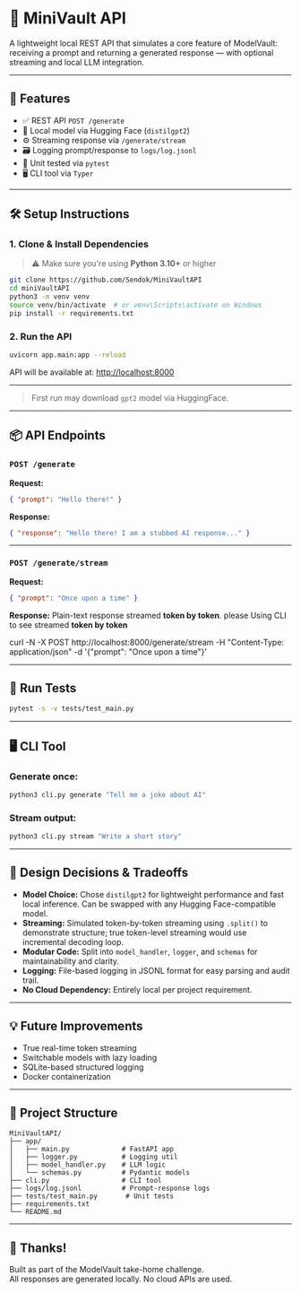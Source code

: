 # 🧠 MiniVault API

A lightweight local REST API that simulates a core feature of ModelVault: receiving a prompt and returning a generated response — with optional streaming and local LLM integration.

---

## 🚀 Features

- ✅ REST API `POST /generate`
- 🧠 Local model via Hugging Face (`distilgpt2`)
- ⚙️ Streaming response via `/generate/stream`
- 🗃️ Logging prompt/response to `logs/log.jsonl`
- 🧪 Unit tested via `pytest`
- 🖥️ CLI tool via `Typer`

---

## 🛠️ Setup Instructions

### 1. Clone & Install Dependencies

> ⚠️ Make sure you're using **Python 3.10+** or higher

```bash
git clone https://github.com/Sendok/MiniVaultAPI
cd miniVaultAPI
python3 -m venv venv
source venv/bin/activate  # or venv\Scripts\activate on Windows
pip install -r requirements.txt
```

### 2. Run the API

```bash
uvicorn app.main:app --reload
```

API will be available at: [http://localhost:8000](http://localhost:8000)

---

> First run may download `gpt2` model via HuggingFace.

---
## 📦 API Endpoints

### `POST /generate`

**Request:**
```json
{ "prompt": "Hello there!" }
```

**Response:**
```json
{ "response": "Hello there! I am a stubbed AI response..." }
```

---

### `POST /generate/stream`

**Request:**
```json
{ "prompt": "Once upon a time" }
```

**Response:**
Plain-text response streamed **token by token**. please Using CLI to see streamed **token by token**

curl -N -X POST http://localhost:8000/generate/stream -H "Content-Type: application/json" -d '{"prompt": "Once upon a time"}'

---

## 🧪 Run Tests

```bash
pytest -s -v tests/test_main.py
```

---

## 🖥️ CLI Tool

### Generate once:
```bash
python3 cli.py generate "Tell me a joke about AI"
```

### Stream output:
```bash
python3 cli.py stream "Write a short story"
```

---

## 🧠 Design Decisions & Tradeoffs

- **Model Choice:** Chose `distilgpt2` for lightweight performance and fast local inference. Can be swapped with any Hugging Face-compatible model.
- **Streaming:** Simulated token-by-token streaming using `.split()` to demonstrate structure; true token-level streaming would use incremental decoding loop.
- **Modular Code:** Split into `model_handler`, `logger`, and `schemas` for maintainability and clarity.
- **Logging:** File-based logging in JSONL format for easy parsing and audit trail.
- **No Cloud Dependency:** Entirely local per project requirement.

---

## 💡 Future Improvements

- True real-time token streaming
- Switchable models with lazy loading
- SQLite-based structured logging
- Docker containerization

---

## 📂 Project Structure

```
MiniVaultAPI/
├── app/
│   ├── main.py             # FastAPI app
│   ├── logger.py           # Logging util
│   ├── model_handler.py    # LLM logic
│   └── schemas.py          # Pydantic models
├── cli.py                  # CLI tool
├── logs/log.jsonl          # Prompt-response logs
├── tests/test_main.py       # Unit tests
├── requirements.txt
└── README.md
```

---

## 🙌 Thanks!

Built as part of the ModelVault take-home challenge.  
All responses are generated locally. No cloud APIs are used.
